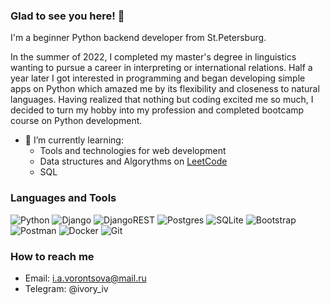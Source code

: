 ### Glad to see you here! 👋

I'm a beginner Python backend developer from St.Petersburg.

In the summer of 2022, I completed my master's degree in linguistics wanting to pursue a career in interpreting or international relations.
Half a year later I got interested in programming and began developing simple apps on Python which amazed me by its flexibility and closeness to natural languages.
Having realized that nothing but coding excited me so much, I decided to turn my hobby into my profession and completed bootcamp course on Python development.

- 🌱 I’m currently learning:
    - Tools and technologies for web development
    - Data structures and Algorythms on [LeetCode](https://leetcode.com/)
    - SQL


### Languages and Tools

![Python](https://img.shields.io/badge/python-3670A0?style=for-the-badge&logo=python&logoColor=ffdd54)
![Django](https://img.shields.io/badge/django-%23092E20.svg?style=for-the-badge&logo=django&logoColor=white) ![DjangoREST](https://img.shields.io/badge/DJANGO-REST-ff1709?style=for-the-badge&logo=django&logoColor=white&color=ff1709&labelColor=gray)
![Postgres](https://img.shields.io/badge/postgres-%23316192.svg?style=for-the-badge&logo=postgresql&logoColor=white) ![SQLite](https://img.shields.io/badge/sqlite-%2307405e.svg?style=for-the-badge&logo=sqlite&logoColor=white)
![Bootstrap](https://img.shields.io/badge/bootstrap-%238511FA.svg?style=for-the-badge&logo=bootstrap&logoColor=white)
![Postman](https://img.shields.io/badge/Postman-FF6C37?style=for-the-badge&logo=postman&logoColor=white)
![Docker](https://img.shields.io/badge/docker-%230db7ed.svg?style=for-the-badge&logo=docker&logoColor=white)
![Git](https://img.shields.io/badge/git-%23F05033.svg?style=for-the-badge&logo=git&logoColor=white)

### How to reach me

  - Email: i.a.vorontsova@mail.ru
  - Telegram: @ivory_iv
